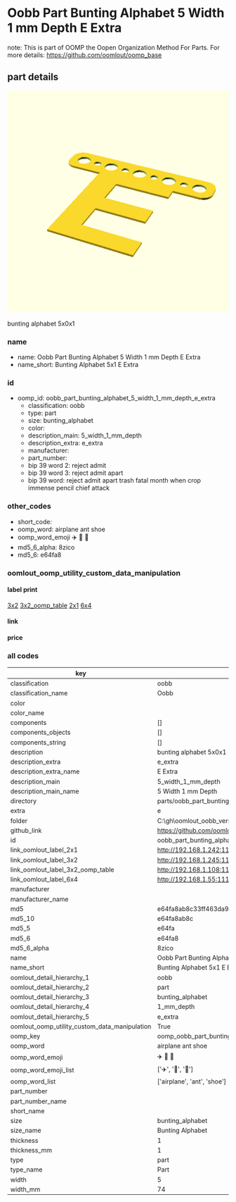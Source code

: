 # Oobb Part Bunting Alphabet 5 Width 1 mm Depth E Extra  

note: This is part of OOMP the Oopen Organization Method For Parts. For more details: https://github.com/oomlout/oomp_base

##  part details
  

[![](3dpr.png)](3dpr.png)

bunting alphabet 5x0x1



### name
* name: Oobb Part Bunting Alphabet 5 Width 1 mm Depth E Extra
* name_short: Bunting Alphabet 5x1 E Extra
### id
* oomp_id: oobb_part_bunting_alphabet_5_width_1_mm_depth_e_extra
  * classification: oobb
  * type: part
  * size: bunting_alphabet
  * color: 
  * description_main: 5_width_1_mm_depth
  * description_extra: e_extra
  * manufacturer: 
  * part_number: 
  * bip 39 word 2: reject admit
  * bip 39 word 3: reject admit apart
  * bip 39 word: reject admit apart trash fatal month when crop immense pencil chief attack

### other_codes
* short_code: 
* oomp_word: airplane ant shoe
* oomp_word_emoji :airplane: :ant: :shoe:
* md5_6_alpha: 8zico
* md5_6: e64fa8






### oomlout_oomp_utility_custom_data_manipulation
#### label print
[3x2](http://192.168.1.245:1112/?label=oomp%208zico)
[3x2_oomp_table](http://192.168.1.108:1112/?label=oomp%208zico)
[2x1](http://192.168.1.242:1112/?label=oomp%208zico)
[6x4](http://192.168.1.55:1112/?label=oomp%208zico)    

#### link

                              

#### price







### all codes 
| key | value |  
| --- | --- |  
| classification | oobb |  
| classification_name | Oobb |  
| color |  |  
| color_name |  |  
| components | [] |  
| components_objects | [] |  
| components_string | [] |  
| description | bunting alphabet 5x0x1 |  
| description_extra | e_extra |  
| description_extra_name | E Extra |  
| description_main | 5_width_1_mm_depth |  
| description_main_name | 5 Width 1 mm Depth |  
| directory | parts/oobb_part_bunting_alphabet_5_width_1_mm_depth_e_extra |  
| extra | e |  
| folder | C:\gh\oomlout_oobb_version_4_generated_parts\things\oobb_part_bunting_alphabet_5_width_1_mm_depth_e_extra |  
| github_link | https://github.com/oomlout/oomlout_oomp_part_src/tree/main/parts/oobb_part_bunting_alphabet_5_width_1_mm_depth_e_extra |  
| id | oobb_part_bunting_alphabet_5_width_1_mm_depth_e_extra |  
| link_oomlout_label_2x1 | http://192.168.1.242:1112/?label=oomp%208zico |  
| link_oomlout_label_3x2 | http://192.168.1.245:1112/?label=oomp%208zico |  
| link_oomlout_label_3x2_oomp_table | http://192.168.1.108:1112/?label=oomp%208zico |  
| link_oomlout_label_6x4 | http://192.168.1.55:1112/?label=oomp%208zico |  
| manufacturer |  |  
| manufacturer_name |  |  
| md5 | e64fa8ab8c33ff463da9ce761480eda7 |  
| md5_10 | e64fa8ab8c |  
| md5_5 | e64fa |  
| md5_6 | e64fa8 |  
| md5_6_alpha | 8zico |  
| name | Oobb Part Bunting Alphabet 5 Width 1 mm Depth E Extra |  
| name_short | Bunting Alphabet 5x1 E Extra |  
| oomlout_detail_hierarchy_1 | oobb |  
| oomlout_detail_hierarchy_2 | part |  
| oomlout_detail_hierarchy_3 | bunting_alphabet |  
| oomlout_detail_hierarchy_4 | 1_mm_depth |  
| oomlout_detail_hierarchy_5 | e_extra |  
| oomlout_oomp_utility_custom_data_manipulation | True |  
| oomp_key | oomp_oobb_part_bunting_alphabet_5_width_1_mm_depth_e_extra |  
| oomp_word | airplane ant shoe |  
| oomp_word_emoji | :airplane: :ant: :shoe: |  
| oomp_word_emoji_list | [':airplane:', ':ant:', ':shoe:'] |  
| oomp_word_list | ['airplane', 'ant', 'shoe'] |  
| part_number |  |  
| part_number_name |  |  
| short_name |  |  
| size | bunting_alphabet |  
| size_name | Bunting Alphabet |  
| thickness | 1 |  
| thickness_mm | 1 |  
| type | part |  
| type_name | Part |  
| width | 5 |  
| width_mm | 74 |  
